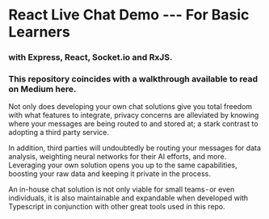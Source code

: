# React Live Chat Demo  --- For Basic Learners
### with Express, React, Socket.io and RxJS.

### This repository coincides with a walkthrough available to read on Medium here.

Not only does developing your own chat solutions give you total freedom with what features to integrate, privacy concerns are alleviated by knowing where your messages are being routed to and stored at; a stark contrast to adopting a third party service.

In addition, third parties will undoubtedly be routing your messages for data analysis, weighting neural networks for their AI efforts, and more. Leveraging your own solution opens you up to the same capabilities, boosting your raw data and keeping it private in the process.

An in-house chat solution is not only viable for small teams - or even individuals, it is also maintainable and expandable when developed with Typescript in conjunction with other great tools used in this repo.

